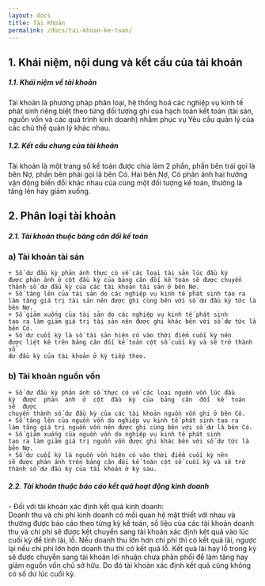 ```yaml
---
layout: docs
title: Tài Khoản
permalink: /docs/tai-khoan-ke-toan/
---
```


## 1. Khái niệm, nội dung và kết cấu của tài khoản  

<div class="note">
  <h5>1.1. Khái niệm về tài khoản </h5>
  <p> Tài khoản là phương pháp phân loại, hệ thống hoá các 
      nghiệp  vụ  kinh  tế  phát  sinh  riêng  biệt  theo  từng  đối  tượng  ghi 
      của hạch toán kết toán (tài sản, nguồn vốn và các quá trình kinh doanh) 
      nhằm phục vụ Yêu cầu quản lý của các chủ thể quản lý khác nhau. 
  </p>
</div>

<div class="note">
  <h5>1.2. Kết cấu chung của tài khoản </h5>
  <p> Tài khoản là một trang sổ kế toán được chia làm 2 phần, phần bên 
trái gọi là bên Nợ, phần bên phải gọi là bên Có. Hai bên Nợ, Có phản 
ánh hai hướng vận động biến đổi khác nhau của cùng một đối tượng 
kế toán, thường là tăng lên hay giảm xuống.  
  </p>
</div>

## 2. Phân loại tài khoản 

<div class="note">
  <h5>2.1. Tài khoản thuộc bảng cân đối kế toán </h5>
</div>

### a) Tài khoản tài sản

```
+ Số dư đầu kỳ phản ánh thực có về các loại tài sản lúc đầu kỳ 
được phản ảnh ở cột đầu kỳ của bảng cân đối kế toán sẽ được chuyển 
thành số dư đầu kỳ của các tài khoản tài sản ở bên Nợ. 
+ Số tăng lên của tài sản do các nghiệp vụ kinh tế phát sinh tạo ra 
làm tăng giá trị tài sản nên được ghi cùng bên với số dư đầu kỳ tức là 
bên Nợ. 
+ Số giảm xuống của tài sản do các nghiệp vụ kinh tế phát sinh 
tạo ra làm giảm giá trị tài sản nên được ghi khác bên với số dư tức là 
bên Có. 
+ Số dư cuối kỳ là số tài sản hiện có vào thời điểm cuối kỳ nên 
được liệt kê trên bảng cân đối kế toán cột số cuối kỳ và sẽ trở thành số 
dư đầu kỳ của tài khoản ở kỳ tiếp theo.  
```
### b) Tài khoản nguồn vốn

```
+ Số dư đầu kỳ phản ánh số thực có về các loại nguồn vốn lúc đầu 
kỳ  được  phản  ánh  ở  cột  đầu  kỳ  của  bảng  cân  đối  kế  toán  sẽ  được 
chuyển thành số dư đầu kỳ của các tài khoản nguồn vốn ghi ở bên Có. 
+ Số tăng lên của nguồn vốn do nghiệp vụ kinh tế phát sinh tạo ra 
làm tăng giá trị nguồn vốn nên được ghi cùng bên với số dư là bên Có. 
+ Số giảm xuống của nguồn vốn do nghiệp vụ kinh tế phát sinh 
tạo ra làm giảm giá trị nguồn vốn được ghi khác bên với số dư tức là 
bên Nợ. 
+ Số dư cuối kỳ là nguồn vốn hiện có vào thời điểm cuối kỳ nên 
sẽ được phản ánh trên bảng cân đối kế toán cột số cuối kỳ và sẽ trở 
thành số dư đầu kỳ của tài khoản ở kỳ sau.  
```

<div class="note">
  <h5>2.2. Tài khoản thuộc báo cáo kết quả hoạt động kinh doanh  </h5>
  <p> - Đối với tài khoản xác định kết quả kinh doanh:  <br>
Doanh  thu  và  chi  phí  kinh  doanh  có  mối  quan  hệ  mật  thiết  với 
nhau và thường được báo cáo theo từng kỳ kế toán, số liệu của các tài 
khoản  doanh  thu  và  chi  phí  sẽ  được  kết  chuyển  sang  tài  khoản  xác 
định kết quả vào lúc cuối kỳ để tính lãi, lỗ. Nếu doanh thu lớn hơn chi 
phí thì có kết quả lãi, ngược lại nếu chi phí lớn hơn doanh thu thì có 
kết quả lỗ. Kết quả lãi hay lỗ trong kỳ sẽ được chuyển sang tài khoản 
lợi  nhuận  chưa  phân  phối  để  làm  tăng  hay  giảm  nguồn  vốn  chủ  sở 
hữu. Do đó tài khoản xác định kết quả cũng không có số dư lúc cuối 
kỳ. </p>
</div>
